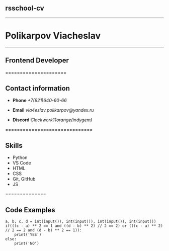## rsschool-cv
*****
# Polikarpov Viacheslav
_______
## Frontend Developer
=====================
## Contact information
+ **Phone** _+7(921)640-60-66_

+ **Email** _via4eslav.polikarpov@yandex.ru_

+ **Discord** _Clockwork11orange(indygem)_

==============================
## Skills
- Python
- VS Code
- HTML
- CSS
- Git, GitHub
- JS

==============
## Code Examples
```
a, b, c, d = int(input()), int(input()), int(input()), int(input())
if(((c - a) ** 2 == 1 and ((d - b) ** 2) // 2 == 2) or (((c - a) ** 2) // 2 == 2 and (d - b) ** 2 == 1)):
    print('YES')
else:
    print('NO')
```

